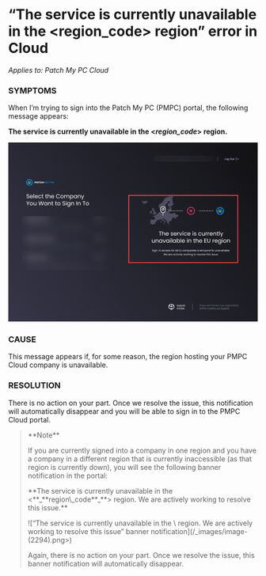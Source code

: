# “The service is currently unavailable in the \<region\_code> region” error in Cloud

_Applies to: Patch My PC Cloud_

### SYMPTOMS

When I’m trying to sign into the Patch My PC (PMPC) portal, the following message appears:

**The service is currently unavailable in the <**_**region\_code**_**> region.**

![](/_images/image-(2293).png "")

### CAUSE

This message appears if, for some reason, the region hosting your PMPC Cloud company is unavailable.

### RESOLUTION

There is no action on your part. Once we resolve the issue, this notification will automatically disappear and you will be able to sign in to the PMPC Cloud portal.

<blockquote class="wp-block-quote">
<p>**Note**</p>
<p>If you are currently signed into a company in one region and you have a company in a different region that is currently inaccessible (as that region is currently down), you will see the following banner notification in the portal:</p>
<p>**The service is currently unavailable in the <**_**region\_code**_**> region. We are actively working to resolve this issue.**</p>
<p>![“The service is currently unavailable in the \<region\_code> region. We are actively working to resolve this issue” banner notification](/_images/image-(2294).png>)</p>
<p>Again, there is no action on your part. Once we resolve the issue, this banner notification will automatically disappear.</p>
</blockquote>